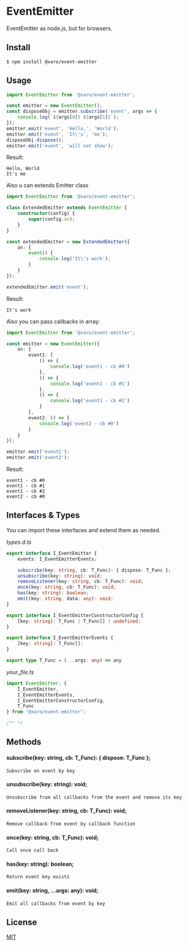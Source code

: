# EventEmitter

EventEmitter as node.js, but for browsers.

## Install

```
$ npm install @xaro/event-emitter
```

## Usage
```ts
import EventEmitter from '@xaro/event-emitter';

const emitter = new EventEmitter();
const disposeObj = emitter.subscribe('event', args => {
	console.log(`${args[0]} ${args[1]}`);
});
emitter.emit('event', 'Hello,', 'World');
emitter.emit('event', 'It\'s', 'me');
disposeObj.dispose();
emitter.emit('event', 'will not show');
```
Result:
```
Hello, World
It's me
```

Also u can extends Emitter class

```ts
import EventEmitter from '@xaro/event-emitter';

class ExtendedEmitter extends EventEmitter {
	constructor(config) {
		super(config.on);
	}
}

const extendedEmitter = new ExtendedEmitter({
	on: {
		event() {
			console.log('It\'s work');
		}
	}
});

extendedEmitter.emit('event');
```
Result:
```
It's work
```

Also you can pass callbacks in array:
```ts
import EventEmitter from '@xaro/event-emitter';

const emitter = new EventEmitter({
	on: {
		event1: [
			() => {
				console.log('event1 - cb #0')
			},
			() => {
				console.log('event1 - cb #1')
			},
			() => {
				console.log('event1 - cb #2')
			}
		],
		event2: () => {
			console.log('event2 - cb #0')
		}
	}
});

emitter.emit('event1');
emitter.emit('event2');
```
Result:
```
event1 - cb #0
event1 - cb #1
event1 - cb #2
event2 - cb #0
```


## Interfaces & Types
You can import these interfaces and extend them as needed.

*types.d.ts*
```ts
export interface I_EventEmitter {
	events: I_EventEmitterEvents;

	subscribe(key: string, cb: T_Func): { dispose: T_Func };
	unsubscribe(key: string): void;
	removeListener(key: string, cb: T_Func): void;
	once(key: string, cb: T_Func): void;
	has(key: string): boolean;
	emit(key: string, data: any): void;
}

export interface I_EventEmitterConstructorConfig {
	[key: string]: T_Func | T_Func[] | undefined;
}

export interface I_EventEmitterEvents {
	[key: string]: T_Func[];
}

export type T_Func = (...args: any) => any
```
*your_file.ts*
```ts
import EventEmitter, {
	I_EventEmitter,
	I_EventEmitterEvents,
	I_EventEmitterConstructorConfig,
	T_Func
} from "@xaro/event-emitter";

/** */
```


## Methods
#### subscribe(key: string, cb: T_Func): { dispose: T_Func };
	Subscribe on event by key

#### unsubscribe(key: string): void;
	Unsubscribe from all callbacks from the event and remove its key

#### removeListener(key: string, cb: T_Func): void;
	Remove callback from event by callback function

#### once(key: string, cb: T_Func): void;
	Call once call back

#### has(key: string): boolean;
	Return event key exists

#### emit(key: string, ...args: any): void;
	Emit all callbacks from event by key


## License
[MIT](LICENSE)